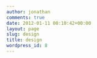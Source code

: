 ```yaml
---
author: jonathan
comments: true
date: 2012-01-11 00:10:42+00:00
layout: page
slug: design
title: design
wordpress_id: 8
---
```




